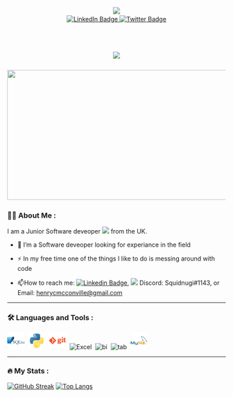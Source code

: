 <div id="header" align="center">
  <img src="https://media.giphy.com/media/H3JHrs7JC6duvenDW8/giphy.gif" width="100"/>
  <div id="badges">
  <a href="https://www.linkedin.com/in/henry-mcconville-7022a4223/">
    <img src="https://img.shields.io/badge/LinkedIn-blue?style=for-the-badge&logo=linkedin&logoColor=white" alt="LinkedIn Badge"/>
  </a>
  <a href="https://twitter.com/squidnugi">
    <img src="https://img.shields.io/badge/Twitter-blue?style=for-the-badge&logo=twitter&logoColor=white" alt="Twitter Badge"/>
  </a>
</div>
  <img src="https://komarev.com/ghpvc/?username=Squidnugi&style=flat-square&color=582673" alt=""/>
  <h1>
  <img src="https://media0.giphy.com/media/v1.Y2lkPTc5MGI3NjExY2Q4YTZjYTI0NjY0M2JjZjdkOTY2NDcyOTg2ZTBiZTNkOTg4MDczNyZlcD12MV9pbnRlcm5hbF9naWZzX2dpZklkJmN0PWc/xTiIzJSKB4l7xTouE8/giphy.gif" width="450px"/>
</h1>
</div>
<div align="center">
  <img src="https://media.tenor.com/-UygBh3nnfEAAAAC/coding.gif" width="600" height="300"/>
</div>

### 👨‍💻 About Me :
I am a Junior Software deveoper <img src="https://i.pinimg.com/originals/25/81/28/258128ed71595efc9b561ed7d88b89f2.gif" width="30"> from the UK.
- :telescope: I’m a Software deveoper looking for experiance in the field

- :zap: In my free time one of the things I like to do is messing around with code

- :mailbox:How to reach me: [![Linkedin Badge](https://img.shields.io/badge/-kakbar-blue?style=flat&logo=Linkedin&logoColor=white)](https://www.linkedin.com/in/henry-mcconville-7022a4223/), <img src="https://assets-global.website-files.com/6257adef93867e50d84d30e2/636e0a6a49cf127bf92de1e2_icon_clyde_blurple_RGB.png" width="20"> Discord: Squidnugi#1143, or Email: henrycmcconville@gmail.com

---

### :hammer_and_wrench: Languages and Tools :
<div>
  <img src="https://github.com/devicons/devicon/blob/master/icons/sqlite/sqlite-original-wordmark.svg" title="sqlite" alt="sqlite" width="40" height="40"/>&nbsp;
  <img src="https://github.com/devicons/devicon/blob/master/icons/python/python-original.svg" title="python" alt="python" width="40" height="40"/>&nbsp;
  <img src="https://github.com/devicons/devicon/blob/master/icons/git/git-plain-wordmark.svg" title="git" alt="git" width="40" height="40"/>&nbsp;
  <img src="https://upload.wikimedia.org/wikipedia/commons/thumb/3/34/Microsoft_Office_Excel_%282019–present%29.svg/120px-Microsoft_Office_Excel_%282019–present%29.svg.png" title="Excel" alt="Excel" width="40" height="40"/>&nbsp;
  <img src="https://i0.wp.com/begincodingnow.com/wp-content/uploads/2017/09/New_Power_BI_Logosvg.png" title="bi" alt="bi" width="40" height="40"/>&nbsp;
  <img src="https://cdn.cdnlogo.com/logos/t/73/tableau-software.svg" title="tab" alt="tab" width="40" height="40"/>&nbsp;
  <img src="https://github.com/devicons/devicon/blob/master/icons/mysql/mysql-original-wordmark.svg" title="mysql" alt="mysql" width="40" height="40"/>&nbsp;
</div>

---

### :fire: My Stats :
[![GitHub Streak](http://github-readme-streak-stats.herokuapp.com?user=Squidnugi&theme=dark&background=000000)](https://git.io/streak-stats)
[![Top Langs](https://github-readme-stats.vercel.app/api/top-langs/?username=Squidnugi&layout=compact&theme=vision-friendly-dark&PAT_1)](https://github.com/anuraghazra/github-readme-stats)
